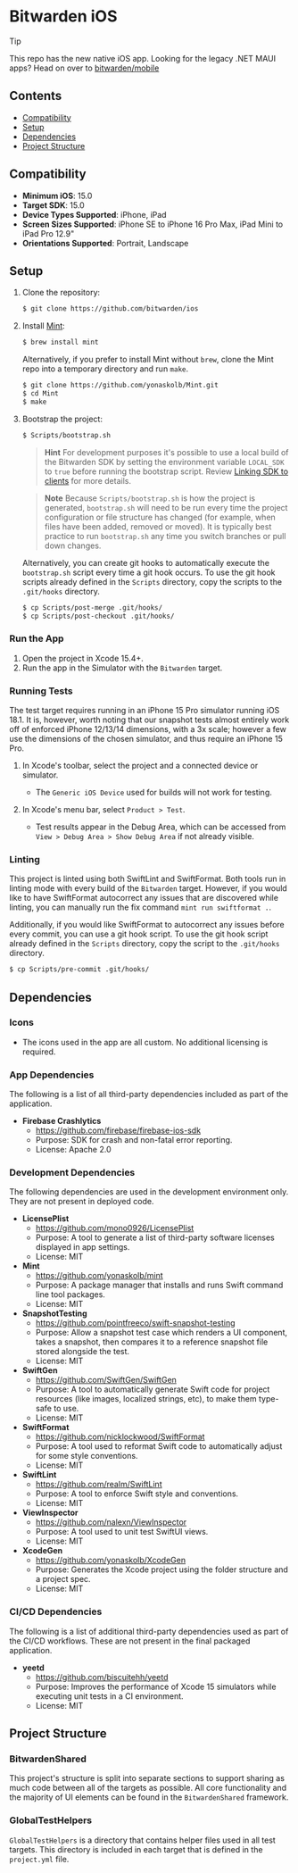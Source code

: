 # Bitwarden iOS

> [!TIP]
> This repo has the new native iOS app. Looking for the legacy .NET MAUI apps? Head on over to [bitwarden/mobile](https://github.com/bitwarden/mobile)

## Contents

- [Compatibility](#compatibility)
- [Setup](#setup)
- [Dependencies](#dependencies)
- [Project Structure](#project-structure)

## Compatibility

- **Minimum iOS**: 15.0
- **Target SDK**: 15.0
- **Device Types Supported**: iPhone, iPad
- **Screen Sizes Supported**: iPhone SE to iPhone 16 Pro Max, iPad Mini to iPad Pro 12.9"
- **Orientations Supported**: Portrait, Landscape

## Setup

1. Clone the repository:

    ```sh
    $ git clone https://github.com/bitwarden/ios
    ```

2. Install [Mint](https://github.com/yonaskolb/mint):

    ```sh
    $ brew install mint
    ```

    Alternatively, if you prefer to install Mint without `brew`, clone the Mint repo into a temporary directory and run `make`.

    ```sh
    $ git clone https://github.com/yonaskolb/Mint.git
    $ cd Mint
    $ make
    ```

3. Bootstrap the project:

    ```sh
    $ Scripts/bootstrap.sh
    ```

    > **Hint**
    > For development purposes it's possible to use a local build of the Bitwarden SDK by setting the environment variable `LOCAL_SDK` to `true` before running the bootstrap script. Review [Linking SDK to clients](https://contributing.bitwarden.com/getting-started/sdk/#linking-the-sdk-to-clients) for more details.

    > **Note**
    > Because `Scripts/bootstrap.sh` is how the project is generated, `bootstrap.sh` will need to be run every time the project configuration or file structure has changed (for example, when files have been added, removed or moved). It is typically best practice to run `bootstrap.sh` any time you switch branches or pull down changes.

    Alternatively, you can create git hooks to automatically execute the `bootstrap.sh` script every time a git hook occurs. To use the git hook scripts already defined in the `Scripts` directory, copy the scripts to the `.git/hooks` directory.

    ```sh
    $ cp Scripts/post-merge .git/hooks/
    $ cp Scripts/post-checkout .git/hooks/
    ```

### Run the App

1. Open the project in Xcode 15.4+.
2. Run the app in the Simulator with the `Bitwarden` target.

### Running Tests

The test target requires running in an iPhone 15 Pro simulator running iOS 18.1. It is, however, worth noting that our snapshot tests almost entirely work off of enforced iPhone 12/13/14 dimensions, with a 3x scale; however a few use the dimensions of the chosen simulator, and thus require an iPhone 15 Pro.

1. In Xcode's toolbar, select the project and a connected device or simulator.
   - The `Generic iOS Device` used for builds will not work for testing.

2. In Xcode's menu bar, select `Product > Test`.
   - Test results appear in the Debug Area, which can be accessed from `View > Debug Area > Show Debug Area` if not already visible.

### Linting

This project is linted using both SwiftLint and SwiftFormat. Both tools run in linting mode with every build of the `Bitwarden` target. However, if you would like to have SwiftFormat autocorrect any issues that are discovered while linting, you can manually run the fix command `mint run swiftformat .`.

Additionally, if you would like SwiftFormat to autocorrect any issues before every commit, you can use a git hook script. To use the git hook script already defined in the `Scripts` directory, copy the script to the `.git/hooks` directory.

```sh
$ cp Scripts/pre-commit .git/hooks/
```

## Dependencies

### Icons
- The icons used in the app are all custom. No additional licensing is required.

### App Dependencies

The following is a list of all third-party dependencies included as part of the application.

- **Firebase Crashlytics**
    - https://github.com/firebase/firebase-ios-sdk
    - Purpose: SDK for crash and non-fatal error reporting.
    - License: Apache 2.0

### Development Dependencies

The following dependencies are used in the development environment only. They are not present in deployed code.

- **LicensePlist**
    - https://github.com/mono0926/LicensePlist
    - Purpose: A tool to generate a list of third-party software licenses displayed in app settings.
    - License: MIT
- **Mint**
    - https://github.com/yonaskolb/mint
    - Purpose: A package manager that installs and runs Swift command line tool packages.
    - License: MIT
- **SnapshotTesting**
    - https://github.com/pointfreeco/swift-snapshot-testing
    - Purpose: Allow a snapshot test case which renders a UI component, takes a snapshot, then compares it to a reference snapshot file stored alongside the test.
    - License: MIT
- **SwiftGen**
    - https://github.com/SwiftGen/SwiftGen
    - Purpose: A tool to automatically generate Swift code for project resources (like images, localized strings, etc), to make them type-safe to use.
    - License: MIT
- **SwiftFormat**
    - https://github.com/nicklockwood/SwiftFormat
    - Purpose: A tool used to reformat Swift code to automatically adjust for some style conventions.
    - License: MIT
- **SwiftLint**
    - https://github.com/realm/SwiftLint
    - Purpose: A tool to enforce Swift style and conventions.
    - License: MIT
- **ViewInspector**
    - https://github.com/nalexn/ViewInspector
    - Purpose: A tool used to unit test SwiftUI views.
    - License: MIT
- **XcodeGen**
    - https://github.com/yonaskolb/XcodeGen
    - Purpose: Generates the Xcode project using the folder structure and a project spec.
    - License: MIT

### CI/CD Dependencies

The following is a list of additional third-party dependencies used as part of the CI/CD workflows. These are not present in the final packaged application.

- **yeetd**
    - https://github.com/biscuitehh/yeetd
    - Purpose: Improves the performance of Xcode 15 simulators while executing unit tests in a CI environment.
    - License: MIT

## Project Structure

### BitwardenShared

This project's structure is split into separate sections to support sharing as much code between all of the targets as possible. All core functionality and the majority of UI elements can be found in the `BitwardenShared` framework.

### GlobalTestHelpers

`GlobalTestHelpers` is a directory that contains helper files used in all test targets. This directory is included in each target that is defined in the `project.yml` file.
